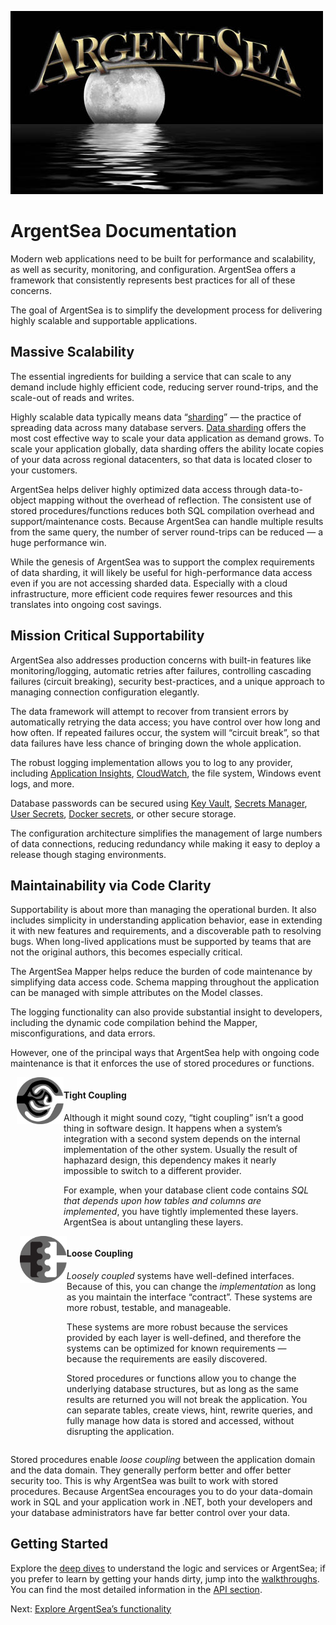 ![ArgentSea](/images/ArgentSeaTitle.jpg)

# ArgentSea Documentation

Modern web applications need to be built for performance and scalability, as well as security, monitoring, and configuration. ArgentSea offers a framework that consistently represents best practices for all of these concerns.

The goal of ArgentSea is to simplify the development process for delivering highly scalable and supportable applications.

## Massive Scalability

The essential ingredients for building a service that can scale to any demand include highly efficient code, reducing server round-trips, and the scale-out of reads and writes.

Highly scalable data typically means data “[sharding](tutorials/sharding/sharding.md)” — the practice of spreading data across many database servers. [Data sharding](tutorials/sharding/sharding.md) offers the most cost effective way to scale your data application as demand grows. To scale your application globally, data sharding offers the ability locate copies of your data across regional datacenters, so that data is located closer to your customers.

ArgentSea helps deliver highly optimized data access through data-to-object mapping without the overhead of reflection. The consistent use of stored procedures/functions reduces both SQL compilation overhead and support/maintenance costs. Because ArgentSea can handle multiple results from the same query, the number of server round-trips can be reduced — a huge performance win.

While the genesis of ArgentSea was to support the complex requirements of data sharding, it will likely be useful for high-performance data access even if you are not accessing sharded data. Especially with a cloud infrastructure, more efficient code requires fewer resources and this translates into ongoing cost savings.

## Mission Critical Supportability

ArgentSea also addresses production concerns with built-in features like monitoring/logging, automatic retries after failures, controlling cascading failures (circuit breaking), security best-practices, and a unique approach to managing connection configuration elegantly.

The data framework will attempt to recover from transient errors by automatically retrying the data access; you have control over how long and how often. If repeated failures occur, the system will “circuit break”, so that data failures have less chance of bringing down the whole application.

The robust logging implementation allows you to log to any provider, including [Application Insights](https://docs.microsoft.com/en-us/azure/application-insights/app-insights-asp-net-core), [CloudWatch](https://github.com/aws/aws-logging-dotnet#aspnet-core-logging), the file system, Windows event logs, and more.

Database passwords can be secured using [Key Vault](https://azure.microsoft.com/en-us/services/key-vault/), [Secrets Manager](https://aws.amazon.com/secrets-manager/), [User Secrets](https://docs.microsoft.com/en-us/aspnet/core/security/app-secrets), [Docker secrets](https://docs.docker.com/engine/swarm/secrets/), or other secure storage.

The configuration architecture simplifies the management of large numbers of data connections, reducing redundancy while making it easy to deploy a release though staging environments.

## Maintainability via Code Clarity

Supportability is about more than managing the operational burden. It also includes simplicity in understanding application behavior, ease in extending it with new features and requirements, and a discoverable path to resolving bugs. When long-lived applications must be supported by teams that are not the original authors, this becomes especially critical.

The ArgentSea Mapper helps reduce the burden of code maintenance by simplifying data access code. Schema mapping throughout the application can be managed with simple attributes on the Model classes.

The logging functionality can also provide substantial insight to developers, including the dynamic code compilation behind the Mapper, misconfigurations, and data errors.

However, one of the principal ways that ArgentSea help with ongoing code maintenance is that it enforces the use of stored procedures or functions.

<div>
    <div style="padding-left:10px;padding-right:10px;display:flex;flex-flow:row wrap;justify-content:space-around;">
        <div style="display:flex;flex-direction:column;">
            <div style="display:flex;flex-direction:row;">
                <img style="height:75px;width:75px;" src="/images/tightly-coupled.svg" />
                <div>
                    <h4>Tight Coupling</h4>
                    <p>
                        Although it might sound cozy, “tight coupling” isn’t a good thing in software design. It happens when a system’s integration with a second system depends on the internal implementation of the other system. Usually the result of haphazard design, this dependency makes it nearly impossible to switch to a different provider.
                    </p>
                    <p>
                        For example, when your database client code contains <i>SQL that depends upon how tables and columns are implemented</i>, you have tightly implemented these layers. ArgentSea is about untangling these layers.
                    </p>
                </div>
            </div>
        </div>
        <div style="display:flex;width:98%;flex-direction:column;">
            <div style="display:flex;flex-direction:row;">
                <img style="height:75px;width:75px;" src="/images/loosely-coupled.svg" />
                <div>
                    <h4>Loose Coupling</h4>
                    <p>
                    <i>Loosely coupled</i> systems have well-defined interfaces. Because of this, you can change the <i>implementation</i> as long as you maintain the interface “contract”. These systems are more robust, testable, and manageable.
                    </p><p>
                    These systems are more robust because the services provided by each layer is well-defined, and therefore the systems can be optimized for known requirements — because the requirements are easily discovered.
                    </p><p>
                    Stored procedures or functions allow you to change the underlying database structures, but as long as the same results are returned you will not break the application. You can separate tables, create views, hint, rewrite queries, and fully manage how data is stored and accessed, without disrupting the application. 
                    </p>
                </div>
            </div>
        </div>
    </div>
</div>

Stored procedures enable *loose coupling* between the application domain and the data domain. They generally perform better and offer better security too. This is why ArgentSea was built to work with stored procedures. Because ArgentSea encourages you to do your data-domain work in SQL and your application work in .NET, both your developers and your database administrators have far better control over your data.

## Getting Started

Explore the [deep dives](tutorials/index.md) to understand the logic and services or ArgentSea; if you prefer to learn by getting your hands dirty, jump into the [walkthroughs](tutorials.quickstart1.md). You can find the most detailed information in the [API section](/reference/apis.html).

Next: [Explore ArgentSea’s functionality](tutorials/index.md)
